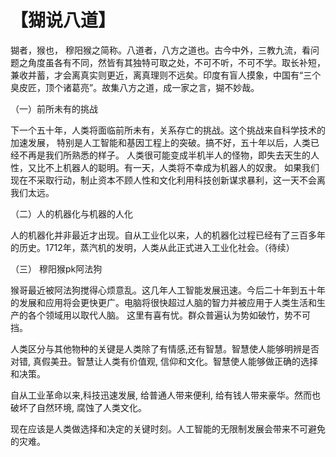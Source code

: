 # 【猢说八道】

猢者，猴也， 穆阳猴之简称。八道者，八方之道也。古今中外，三教九流，看问题之角度虽各有不同，然皆有其独特可取之处，不可不听，不可不学。取长补短，兼收并蓄，才会离真实则更近，离真理则不远矣。印度有盲人摸象，中国有“三个臭皮匠，顶个诸葛亮”。故集八方之道，成一家之言，猢不妙哉。

（一）前所未有的挑战 

下一个五十年，人类将面临前所未有，关系存亡的挑战。这个挑战来自科学技术的加速发展， 特别是人工智能和基因工程上的突破。搞不好，五十年以后，人类已经不再是我们所熟悉的样子。 
人类很可能变成半机半人的怪物，即失去天生的人性，又比不上机器人的聪明。有一天，人类将不幸成为机器人的奴隶。
如果我们现在不采取行动，制止资本不顾人性和文化利用科技创新谋求暴利，这一天不会离我们太远。

（二）人的机器化与机器的人化

人的机器化并非最近才出现。自从工业化以来，人的机器化过程已经有了三百多年的历史。1712年，蒸汽机的发明，人类从此正式进入工业化社会。（待续）

（三） 穆阳猴pk阿法狗

猴哥最近被阿法狗搅得心烦意乱。这几年人工智能发展迅速。今后二十年到五十年的发展和应用将会更快更广。电脑将很快超过人脑的智力并被应用于人类生活和生产的各个领域用以取代人脑。
这里有喜有忧。群众普遍认为势如破竹，势不可挡。

人类区分与其他物种的关键是人类除了有情感,还有智慧。智慧使人能够明辨是否对错, 真假美丑。智慧让人类有价值观, 信仰和文化。智慧使人能够做正确的选择和决策。

自从工业革命以来,科技迅速发展, 给普通人带来便利, 给有钱人带来豪华。然而也破坏了自然环境, 腐蚀了人类文化。

现在应该是人类做选择和决定的关键时刻。人工智能的无限制发展会带来不可避免的灾难。
